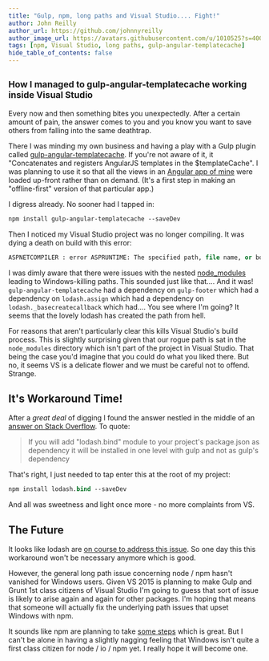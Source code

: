 ```yaml
---
title: "Gulp, npm, long paths and Visual Studio.... Fight!"
author: John Reilly
author_url: https://github.com/johnnyreilly
author_image_url: https://avatars.githubusercontent.com/u/1010525?s=400&u=294033082cfecf8ad1645b4290e362583b33094a&v=4
tags: [npm, Visual Studio, long paths, gulp-angular-templatecache]
hide_table_of_contents: false
---
```

## <sub>How I managed to gulp-angular-templatecache working inside Visual Studio</sub>



 Every now and then something bites you unexpectedly. After a certain amount of pain, the answer comes to you and you know you want to save others from falling into the same deathtrap.

There I was minding my own business and having a play with a Gulp plugin called [gulp-angular-templatecache](<https://www.npmjs.com/package/gulp-angular-templatecache>). If you're not aware of it, it "Concatenates and registers AngularJS templates in the $templateCache". I was planning to use it so that all the views in an [Angular app of mine](<https://github.com/johnnyreilly/proverb-offline>) were loaded up-front rather than on demand. (It's a first step in making an "offline-first" version of that particular app.)

I digress already. No sooner had I tapped in:

```ps
npm install gulp-angular-templatecache --saveDev
```

Then I noticed my Visual Studio project was no longer compiling. It was dying a death on build with this error:

```ps
ASPNETCOMPILER : error ASPRUNTIME: The specified path, file name, or both are too long. The fully qualified file name must be less than 260 characters, and the directory name must be less than 248 characters.
```

I was dimly aware that there were issues with the nested [node\_modules](<https://github.com/joyent/node/issues/6960>) leading to Windows-killing paths. This sounded just like that.... And it was! `gulp-angular-templatecache` had a dependency on `gulp-footer` which had a dependency on `lodash.assign` which had a dependency on `lodash._basecreatecallback` which had.... You see where I'm going? It seems that the lovely lodash has created the path from hell.

For reasons that aren't particularly clear this kills Visual Studio's build process. This is slightly surprising given that our rogue path is sat in the `node_modules` directory which isn't part of the project in Visual Studio. That being the case you'd imagine that you could do what you liked there. But no, it seems VS is a delicate flower and we must be careful not to offend. Strange.

## It's Workaround Time!

After a *great deal* of digging I found the answer nestled in the middle of an [answer on Stack Overflow](<http://stackoverflow.com/a/24144479/761388>). To quote:

> If you will add "lodash.bind" module to your project's package.json as dependency it will be installed in one level with gulp and not as gulp's dependency

That's right, I just needed to tap enter this at the root of my project:

```ps
npm install lodash.bind --saveDev
```

And all was sweetness and light once more - no more complaints from VS.

## The Future

It looks like lodash are [on course to address this issue](<https://github.com/lodash/lodash-cli/issues/23>). So one day this this workaround won't be necessary anymore which is good.

However, the general long path issue concerning node / npm hasn't vanished for Windows users. Given VS 2015 is planning to make Gulp and Grunt 1st class citizens of Visual Studio I'm going to guess that sort of issue is likely to arise again and again for other packages. I'm hoping that means that someone will actually fix the underlying path issues that upset Windows with npm.

It sounds like npm are planning to take [some steps](<https://github.com/joyent/node/issues/6960#issuecomment-46704998>) which is great. But I can't be alone in having a slightly nagging feeling that Windows isn't quite a first class citizen for node / io / npm yet. I really hope it will become one.


